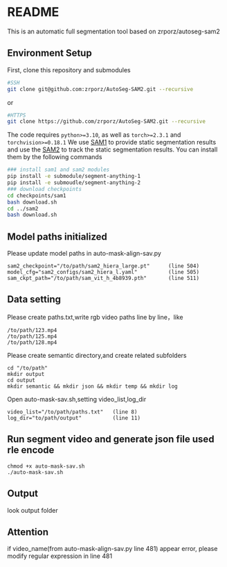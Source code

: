 # README
This is an automatic full segmentation tool based on zrporz/autoseg-sam2 

## Environment Setup
First, clone this repository and submodules
```bash
#SSH
git clone git@github.com:zrporz/AutoSeg-SAM2.git --recursive
```
or
```bash
#HTTPS
git clone https://github.com/zrporz/AutoSeg-SAM2.git --recursive
```



The code requires `python>=3.10`, as well as `torch>=2.3.1` and `torchvision>=0.18.1`
We use [SAM1](https://github.com/zrporz/segment-anything-1) to provide static segmentation results and use the [SAM2](https://github.com/facebookresearch/segment-anything-2) to track the static segmentation results. You can install them by the following commands
```bash
### install sam1 and sam2 modules
pip install -e submodule/segment-anything-1
pip install -e submoudle/segment-anything-2
### download checkpoints
cd checkpoints/sam1
bash download.sh
cd ../sam2
bash download.sh
```


## Model paths initialized
Please update model paths in auto-mask-align-sav.py
```
sam2_checkpoint="/to/path/sam2_hiera_large.pt"      (line 504)
model_cfg="sam2_configs/sam2_hiera_l.yaml"          (line 505)
sam_ckpt_path="/to/path/sam_vit_h_4b8939.pth"       (line 511)
```
## Data setting
Please create paths.txt,write rgb video paths line by line，like
```
/to/path/123.mp4
/to/path/125.mp4
/to/path/128.mp4
```
Please create semantic directory,and create related subfolders
```
cd "/to/path"
mkdir output
cd output
mkdir semantic && mkdir json && mkdir temp && mkdir log

```
Open auto-mask-sav.sh,setting video_list,log_dir
```
video_list="/to/path/paths.txt"   (line 8)
log_dir="to/path/output"          (line 11)
```
## Run segment video and generate json file used rle encode
```
chmod +x auto-mask-sav.sh
./auto-mask-sav.sh
```

## Output
look output folder

## Attention
if video_name(from auto-mask-align-sav.py line 481) appear error, please modify regular expression in line 481

